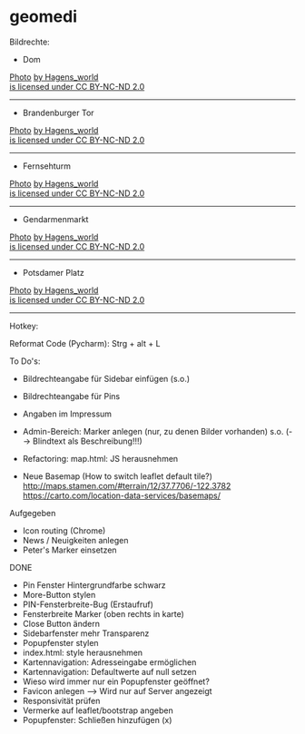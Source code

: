 # geomedi

Bildrechte:

- Dom

<figcaption class="creativecommons photo_list_text_legal">
                <a class="creativecommons" target="_blank"
                    href="https://www.flickr.com/photos/hagens_world/15577799122/">
                    Photo</a>
                <a class="creativecommons" target="_blank"
                    href="https://www.flickr.com/photos/hagens_world/">
                    by  Hagens_world</a>
                    <br/>
                <a class="creativecommons" target="_blank"
                    href="https://creativecommons.org/licenses/by-nc-nd/2.0/">
                    is licensed under CC BY-NC-ND 2.0</a>
</figcaption>


---------------------------------------------------------------------------------------------------------------------------

- Brandenburger Tor
<figcaption class="creativecommons photo_list_text_legal">
                <a class="creativecommons" target="_blank"
                    href="https://www.flickr.com/photos/hagens_world/15332306010/">
                    Photo</a>
                <a class="creativecommons" target="_blank"
                    href="https://www.flickr.com/photos/hagens_world/">
                    by  Hagens_world</a>
                    <br/>
                <a class="creativecommons" target="_blank"
                    href="https://creativecommons.org/licenses/by-nc-nd/2.0/">
                    is licensed under CC BY-NC-ND 2.0</a>
</figcaption>

---------------------------------------------------------------------------------------------------------------------------

- Fernsehturm
<figcaption class="creativecommons photo_list_text_legal">
                <a class="creativecommons" target="_blank"
                    href="https://www.flickr.com/photos/hagens_world/4037768811/">
                    Photo</a>
                <a class="creativecommons" target="_blank"
                    href="https://www.flickr.com/photos/hagens_world/">
                    by  Hagens_world</a>
                    <br/>
                <a class="creativecommons" target="_blank"
                    href="https://creativecommons.org/licenses/by-nc-nd/2.0/">
                    is licensed under CC BY-NC-ND 2.0</a>
</figcaption>

---------------------------------------------------------------------------------------------------------------------------

- Gendarmenmarkt
<figcaption class="creativecommons photo_list_text_legal">
                <a class="creativecommons" target="_blank"
                    href="https://www.flickr.com/photos/hagens_world/15394092797/">
                    Photo</a>
                <a class="creativecommons" target="_blank"
                    href="https://www.flickr.com/photos/hagens_world/">
                    by  Hagens_world</a>
                    <br/>
                <a class="creativecommons" target="_blank"
                    href="https://creativecommons.org/licenses/by-nc-nd/2.0/">
                    is licensed under CC BY-NC-ND 2.0</a>
</figcaption>


---------------------------------------------------------------------------------------------------------------------------

- Potsdamer Platz
<figcaption class="creativecommons photo_list_text_legal">
                <a class="creativecommons" target="_blank"
                    href="https://www.flickr.com/photos/hagens_world/14964598284/">
                    Photo</a>
                <a class="creativecommons" target="_blank"
                    href="https://www.flickr.com/photos/hagens_world/">
                    by  Hagens_world</a>
                    <br/>
                <a class="creativecommons" target="_blank"
                    href="https://creativecommons.org/licenses/by-nc-nd/2.0/">
                    is licensed under CC BY-NC-ND 2.0</a>
</figcaption>



---------------------------------------------------------------------------------------------------------------------------

Hotkey:

Reformat Code (Pycharm):
Strg + alt + L


To Do's:

- Bildrechteangabe für Sidebar einfügen (s.o.)
- Bildrechteangabe für Pins
- Angaben im Impressum
- Admin-Bereich: Marker anlegen (nur, zu denen Bilder vorhanden) s.o. (--> Blindtext als Beschreibung!!!)
- Refactoring: map.html: JS herausnehmen

- Neue Basemap (How to switch leaflet default tile?)
    http://maps.stamen.com/#terrain/12/37.7706/-122.3782
    https://carto.com/location-data-services/basemaps/


Aufgegeben
- Icon routing (Chrome)
- News / Neuigkeiten anlegen
- Peter's Marker einsetzen

DONE
- Pin Fenster Hintergrundfarbe schwarz
- More-Button stylen
- PIN-Fensterbreite-Bug (Erstaufruf)
- Fensterbreite Marker (oben rechts in karte)
- Close Button ändern
- Sidebarfenster mehr Transparenz
- Popupfenster stylen
- index.html: style herausnehmen
- Kartennavigation: Adresseingabe ermöglichen
- Kartennavigation: Defaultwerte auf null setzen
- Wieso wird immer nur ein Popupfenster geöffnet?
- Favicon anlegen --> Wird nur auf Server angezeigt
- Responsivität prüfen
- Vermerke auf leaflet/bootstrap angeben
- Popupfenster: Schließen hinzufügen (x)
